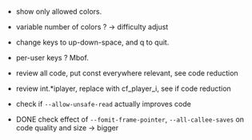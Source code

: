 * show only allowed colors.
* variable number of colors ? -> difficulty adjust
* change keys to up-down-space, and q to quit.
* per-user keys ? Mbof.


* review all code, put const everywhere relevant, see code reduction
* review int.*iplayer, replace with cf_player_i, see if code reduction
* check if `--allow-unsafe-read` actually improves code
* DONE check effect of `--fomit-frame-pointer`, `--all-callee-saves` on code quality and size -> bigger
